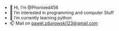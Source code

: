 - 👋 Hi, I’m @Phonixed456
- 👀 I’m interested in programming and computer
Stuff
- 🌱 I’m currently learning python
- 📫 Mail on pawel.zdunowski123@gmail.com
